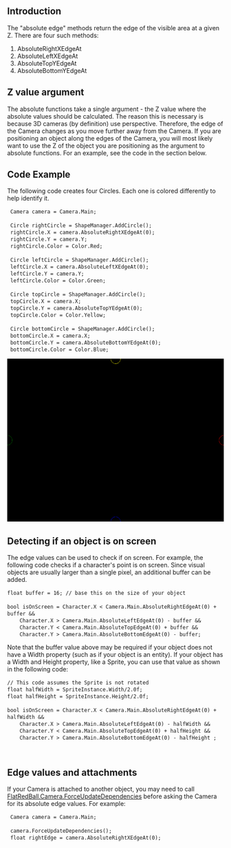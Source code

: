 ## Introduction

The "absolute edge" methods return the edge of the visible area at a given Z. There are four such methods:

1.  AbsoluteRightXEdgeAt
2.  AbsoluteLeftXEdgeAt
3.  AbsoluteTopYEdgeAt
4.  AbsoluteBottomYEdgeAt

## Z value argument

The absolute functions take a single argument - the Z value where the absolute values should be calculated. The reason this is necessary is because 3D cameras (by definition) use perspective. Therefore, the edge of the Camera changes as you move further away from the Camera. If you are positioning an object along the edges of the Camera, you will most likely want to use the Z of the object you are positioning as the argument to absolute functions. For an example, see the code in the section below.

## Code Example

The following code creates four Circles. Each one is colored differently to help identify it.

     Camera camera = Camera.Main;

     Circle rightCircle = ShapeManager.AddCircle();
     rightCircle.X = camera.AbsoluteRightXEdgeAt(0);
     rightCircle.Y = camera.Y;
     rightCircle.Color = Color.Red;

     Circle leftCircle = ShapeManager.AddCircle();
     leftCircle.X = camera.AbsoluteLeftXEdgeAt(0);
     leftCircle.Y = camera.Y;
     leftCircle.Color = Color.Green;

     Circle topCircle = ShapeManager.AddCircle();
     topCircle.X = camera.X;
     topCircle.Y = camera.AbsoluteTopYEdgeAt(0);
     topCircle.Color = Color.Yellow;

     Circle bottomCircle = ShapeManager.AddCircle();
     bottomCircle.X = camera.X;
     bottomCircle.Y = camera.AbsoluteBottomYEdgeAt(0);
     bottomCircle.Color = Color.Blue;

![AbsoluteEdges.png](/media/migrated_media-AbsoluteEdges.png)

## Detecting if an object is on screen

The edge values can be used to check if on screen. For example, the following code checks if a character's point is on screen. Since visual objects are usually larger than a single pixel, an additional buffer can be added.

``` lang:c#
float buffer = 16; // base this on the size of your object

bool isOnScreen = Character.X < Camera.Main.AbsoluteRightEdgeAt(0) + buffer &&
    Character.X > Camera.Main.AbsoluteLeftEdgeAt(0) - buffer &&
    Character.Y < Camera.Main.AbsoluteTopEdgeAt(0) + buffer &&
    Character.Y > Camera.Main.AbsoluteBottomEdgeAt(0) - buffer;
```

Note that the buffer value above may be required if your object does not have a Width property (such as if your object is an entity). If your object has a Width and Height property, like a Sprite, you can use that value as shown in the following code:

``` lang:c#
// This code assumes the Sprite is not rotated
float halfWidth = SpriteInstance.Width/2.0f;
float halfHeight = SpriteInstance.Height/2.0f;

bool isOnScreen = Character.X < Camera.Main.AbsoluteRightEdgeAt(0) + halfWidth &&
    Character.X > Camera.Main.AbsoluteLeftEdgeAt(0) - halfWidth &&
    Character.Y < Camera.Main.AbsoluteTopEdgeAt(0) + halfHeight &&
    Character.Y > Camera.Main.AbsoluteBottomEdgeAt(0) - halfHeight ;
```

 

## Edge values and attachments

If your Camera is attached to another object, you may need to call [FlatRedBall.Camera.ForceUpdateDependencies](/frb/docs/index.php?title=FlatRedBall.Camera.ForceUpdateDependencies.md "FlatRedBall.Camera.ForceUpdateDependencies") before asking the Camera for its absolute edge values. For example:

     Camera camera = Camera.Main;

     camera.ForceUpdateDependencies();
     float rightEdge = camera.AbsoluteRightXEdgeAt(0);
